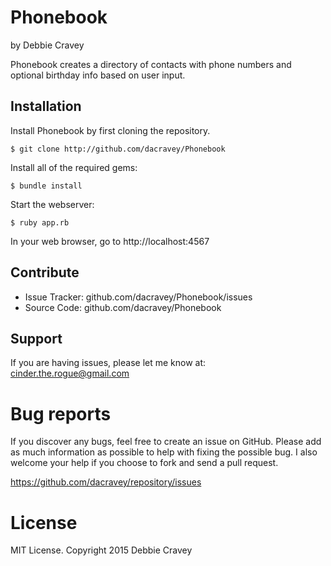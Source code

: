 Phonebook
========

by Debbie Cravey

Phonebook creates a directory of contacts with phone numbers and optional birthday info based on user input.

Installation
------------

Install Phonebook by first cloning the repository.  

```
$ git clone http://github.com/dacravey/Phonebook
```

Install all of the required gems:
```
$ bundle install
```

Start the webserver:
```
$ ruby app.rb
```

In your web browser, go to http://localhost:4567

Contribute
----------
- Issue Tracker: github.com/dacravey/Phonebook/issues
- Source Code: github.com/dacravey/Phonebook

Support
-------

If you are having issues, please let me know at: cinder.the.rogue@gmail.com

Bug reports
===========

If you discover any bugs, feel free to create an issue on GitHub. Please add as much information as possible to help with fixing the possible bug. I also welcome your help if you choose to fork and send a pull request.

https://github.com/dacravey/repository/issues

License
=======

MIT License. Copyright 2015 Debbie Cravey
